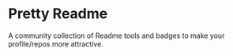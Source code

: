 # Pretty Readme
A community collection of Readme tools and badges to make your profile/repos more attractive.
